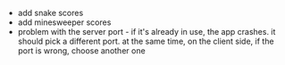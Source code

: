 - add snake scores
- add minesweeper scores
- problem with the server port - if it's already in use, the app crashes. it should pick a different port. at the same time, on the client side, if the port is wrong, choose another one
